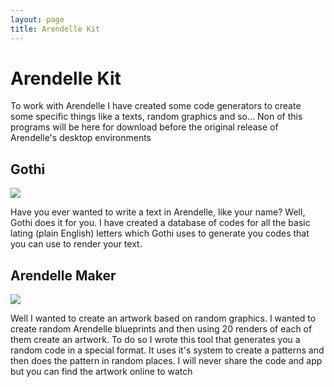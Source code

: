 ```yaml
---
layout: page
title: Arendelle Kit
---
```


# Arendelle Kit
To work with Arendelle I have created some code generators to create some specific things like a texts, random graphics and so... Non of this programs will be here for download before the original release of Arendelle's desktop environments<br>

## Gothi

![](https://raw.githubusercontent.com/pmkary/pmkary.github.io/master/Graphics/arendelle/gothi.png)

Have you ever wanted to write a text in Arendelle, like your name? Well, Gothi does it for you. I have created a database of codes for all the basic lating (plain English) letters which Gothi uses to generate you codes that you can use to render your text.<br>

## Arendelle Maker

![](https://raw.githubusercontent.com/pmkary/pmkary.github.io/master/Graphics/arendelle/rand.png)

Well I wanted to create an artwork based on random graphics. I wanted to create random Arendelle blueprints and then using 20 renders of each of them create an artwork. To do so I wrote this tool that generates you a random code in a special format. It uses it's system to create a patterns and then does the pattern in random places. I will never share the code and app but you can find the artwork online to watch